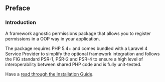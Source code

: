 ## Preface

### Introduction

A framework agnostic permissions package that allows you to register permissions in a OOP way in your application.

The package requires PHP 5.4+ and comes bundled with a Laravel 4 Service Provider to simplify the optional framework integration and follows the FIG standard PSR-1, PSR-2 and PSR-4 to ensure a high level of interoperability between shared PHP code and is fully unit-tested.

Have a [read through the Installation Guide](#installation).

